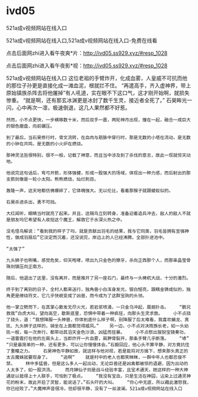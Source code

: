 # ivd05
521a成v视频网站在线入口

521a成v视频网站在线入口,521a成v视频网站在线入口-免费在线看

点击后面网zhi进入看午夜爽*片：http://ivd05.ss929.xyz/#resp_1028

点击后面网zhi进入看午夜影*视：http://ivd05.ss929.xyz/#resp_1028

521a成v视频网站在线入口    这位老祖的手臂炸开，化成血雾，人皇威不可抗而他的那位子孙更是直接化成一滩血泥，根就拦不住。    “再遣高手，齐入虚神界，带上原始镇族杀阵去将他屠掉”有人吼道，实在眼不下这口气，这才刚开始啊，就损失惨重。    “就是啊，还有那玄冰渊更是冰封了数千生灵，接近者全死了。”    石昊眸光一闪，心中再次一凛，极速倒退，这几人果然都不好惹。

    然而，小不点更快，一步横移数十米，而后双手一震，两轮神月出现，撞在一起，融合一成巨大的银色磨盘，向前碾压。

    到了最后，当石昊修行时，骨文流转，在血肉与筋脉中穿行时，那是无数的小塔在流动，是无数的小钟在共鸣，是无数的小火炉在燃烧。

    那神灵法旨很特别，很不一般，记载了神意，而且当中涉及到了杀伐的意志，故此一现就惊天动地。

    他说完这句话后，弯弓开箭，形体强健，形成一股强大的场域，体现出一种力感，而后射出的那支箭则像是一轮小太阳。熊熊燃烧，灿烂刺目。

    轰隆一声，这天地都仿佛爆碎了，它体魄强大。无以伦比，看着那猴子就跟蝼蚁似的。

    石昊杀进杀出，勇不可挡。

    大红闻听，眼睛当时就亮了起来。并且，这贼鸟立刻转身，准备迎着追兵冲去，敌人的敌人不就是朋友吗它希望有人收拾这个魔王，解救它于水深火热之中。

    没毛怪鸟解说：“看到我的样子了吗，就是贡献出羽毛的结果，我与它同类，羽毛皆拥有至强神性，做成羽扇后”它淡定而沉着，还没说完，岸边上的人已经沸腾，全部扑进池中。

    “太强了”

    九头狮子也咧嘴，感觉危矣，仰天咆哮，喷出九只金色的獠牙，杀向正西那个人，而那串晶莹骨珠则镇压向正南方。

    随后，他退出了这里，没有离开，而是推开了另一座石门，最终与一头梼杌大战，十分的激烈。

    终于到了离别的日子，全村人都来送行，独角兽小白浑身发光，银白锃亮，跟精金铸成似的，独角更是缭绕符文，它几乎快蜕变成了凶兽，而今成为了这群宝驹的头领。

    他一掌立劈而下，在其掌心散发无尽火光，若岩浆喷涌，一只金乌冲起，展翅扑击。    “鹏兄救我”白虎大叫，望向高空，歇斯底里，恐惧中带着一种疯狂，向那头生灵求救。    小不点挠了挠头，道：“我想降服一头神兽，你体到底什么样子啊，别降服了后太难看，我喜欢螭龙、真犼、九头狮子这样的，骑坐在上面都觉得威风。”    另一边，小不点对决雨族长老，如一头幼犼一般，每一次奔行，都带动其滔天金色沙浪，凶猛而狂暴。    小不点祭出狻猊宝镜奏功，一道雷霆打在他的左肩头上，当即炸开一片血雾，肩胛骨裂开，那条手臂几乎断落。    “哧”    “只是最简单的一种，还有更多，可以让你慢慢体会。”石毅回应，他心头不算平静，对方竟抗住了重瞳之力。    石昊神色平静如故，就这样与他对视，若是能将对方擒下，想来那头真正的太古魔蛛就要现身了。    “逃啊”    就是村中的老人也都笑眯眯，一群中年人也都忍俊不禁。    林中多猛兽，但是这么多人一起出动，无论巨兽还是凶禽都被惊的退避，因为出动的人太多了，如一股洪流。    而月婵仙子则是战斗经验丰富，且宝术通天，她这样的一种大神通足以抵得上十人联手，可怕到了极点。    “我没有宝血，只是生活在神园，沾染上过通灵神花的粉末，故此开启了灵智，能说话了。”石头吓的大叫。    “你心中无底，所以藉此激怒我，你已经败了。”大魔神声音很冷，但却很平静，没有了一丝波澜。521a成v视频网站在线入口
